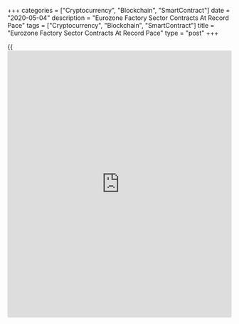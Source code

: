 +++
categories = ["Cryptocurrency", "Blockchain", "SmartContract"]
date = "2020-05-04"
description = "Eurozone Factory Sector Contracts At Record Pace"
tags = ["Cryptocurrency", "Blockchain", "SmartContract"]
title = "Eurozone Factory Sector Contracts At Record Pace"
type = "post"
+++

{{<iframe id="large-banner" src="https://www.bounty.group/#slide=16.0" width="100%" height="600" scrolling="no" style="border: 0px solid rgb(216, 221, 230); border-radius: 3px;">}}

The euro area manufacturing sector contracted at a record pace in April
as government restrictions to limit the spread of the global
[coronavirus][1], or covid-19, pandemic weighed on activity, final
survey results from IHS Markit showed Monday.

The final Purchasing Managers' Index fell to 33.4 from 44.5 in March.
The score was also below the flash estimate of 33.6.

The score was the lowest ever recorded by the series, surpassing
readings seen during the depths of the global financial crisis.

Output, new orders, export sales, and purchasing activity all fell at
record rates due to a combination of factors such as widespread factory
closures, slumping demand and supply shortages amid covid-19.

Confidence about the future sank to a fresh series low. At the same
time, the rate of contraction in employment was the sharpest since April
2009.

Both output and input prices declined markedly in April.

"With virus curves flattening and talk now moving to lifting some of the
pandemic restrictions, April will have hopefully represented the eye of
the storm in [terms](https://www.fintechee.com/terms/) of the virus impact on the [economy][2], meaning the
rate of decline will now likely start to moderate," Chris Williamson,
chief [business][3] economist at IHS Markit, said.

At the country level, PMIs were down across the region, with numbers
either at record lows or registering readings only surpassed during the
worst of the global financial crisis.

Germany's IHS Markit/BME manufacturing PMI fell to 34.5 from 45.4 in
March. Though the lowest since March 2009, this compared with a reading
of 19.7 for the survey's output index. The flash reading was 34.4.

France's factory activity shrank at a record pace in April driven by
fresh record lows for production and new business as well as a drastic
reduction in employment. The PMI slid to 31.5 in April, as initially
estimated, from 43.2 in March.

For comments and feedback [contact](https://www.playgroundfx.com/contact/): editorial@rtt[news](https://www.letsplayfx.com/blog/forex-news-website/).com

[Economic News][2]

 **What parts of the world are seeing the best (and worst) economic
performances lately? Click[here][4] to check out our [Econ Scorecard][4]
and find out! See up-to-the-moment [ranking](https://www.playgroundfx.com/blog/crypto-exchange-ranking/)s for the best and worst
performers in [GDP][5], [unemployment rate][6], [inflation][4] and much
more.**

   1. www.rtt[news](https://www.letsplayfx.com/blog/forex-news-website/).com/list/coronavirus.aspx
   2. www.rtt[news](https://www.letsplayfx.com/blog/forex-news-website/).com/Content/EconomicNews.aspx
   3. www.rtt[news](https://www.letsplayfx.com/blog/forex-news-website/).com/Content/Business.aspx
   4. www.rtt[news](https://www.letsplayfx.com/blog/forex-news-website/).com/economic-scorecard/world-rank/CPI/highest-performance.aspx
   5. www.rtt[news](https://www.letsplayfx.com/blog/forex-news-website/).com/economic-scorecard/world-rank/GDP/highest-performance.aspx
   6. www.rtt[news](https://www.letsplayfx.com/blog/forex-news-website/).com/economic-scorecard/world-rank/unemployment-rate/lowest-performance.aspx